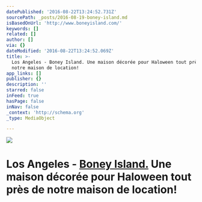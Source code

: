 ```yaml
---
datePublished: '2016-08-22T13:24:52.731Z'
sourcePath: _posts/2016-08-19-boney-island.md
isBasedOnUrl: 'http://www.boneyisland.com/'
keywords: []
related: []
author: []
via: {}
dateModified: '2016-08-22T13:24:52.069Z'
title: >-
  Los Angeles - Boney Island. Une maison décorée pour Haloween tout près de
  notre maison de location!
app_links: []
publisher: {}
description: ''
starred: false
inFeed: true
hasPage: false
inNav: false
_context: 'http://schema.org'
_type: MediaObject

---
```

![](https://the-grid-user-content.s3-us-west-2.amazonaws.com/f8b12c5b-f205-4d7c-9265-d55fe7021f71.jpg)

# Los Angeles - [Boney Island.][0] Une maison décorée pour Haloween tout près de notre maison de location!

[0]: http://www.boneyisland.com/ "Boney Island"